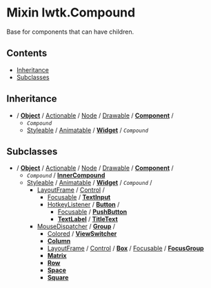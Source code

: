 # Mixin lwtk.Compound

Base for components that can have children.

## Contents

   * [Inheritance](#inheritance)
   * [Subclasses](#subclasses)


## Inheritance
   * / **[Object](../lwtk/Object.md#inheritance)** / [Actionable](../lwtk/Actionable.md#inheritance) / [Node](../lwtk/Node.md#inheritance) / [Drawable](../lwtk/Drawable.md#inheritance) / **[Component](../lwtk/Component.md#inheritance)** /
        * _`Compound`_
        * [Styleable](../lwtk/Styleable.md#inheritance) / [Animatable](../lwtk/Animatable.md#inheritance) / **[Widget](../lwtk/Widget.md#inheritance)** / _`Compound`_

## Subclasses
   * / **[Object](../lwtk/Object.md#subclasses)** / [Actionable](../lwtk/Actionable.md#subclasses) / [Node](../lwtk/Node.md#subclasses) / [Drawable](../lwtk/Drawable.md#subclasses) / **[Component](../lwtk/Component.md#subclasses)** /
        * _`Compound`_ / **[InnerCompound](../lwtk/InnerCompound.md#inheritance)**
        * [Styleable](../lwtk/Styleable.md#subclasses) / [Animatable](../lwtk/Animatable.md#subclasses) / **[Widget](../lwtk/Widget.md#subclasses)** / _`Compound`_ /
             * [LayoutFrame](../lwtk/LayoutFrame.md#subclasses) / [Control](../lwtk/Control.md#subclasses) /
                  * [Focusable](../lwtk/Focusable.md#subclasses) / **[TextInput](../lwtk/TextInput.md#inheritance)**
                  * [HotkeyListener](../lwtk/HotkeyListener.md#subclasses) / **[Button](../lwtk/Button.md#subclasses)** /
                       * [Focusable](../lwtk/Focusable.md#subclasses) / **[PushButton](../lwtk/PushButton.md#inheritance)**
                       * **[TextLabel](../lwtk/TextLabel.md#subclasses)** / **[TitleText](../lwtk/TitleText.md#inheritance)**
             * [MouseDispatcher](../lwtk/MouseDispatcher.md#subclasses) / **[Group](../lwtk/Group.md#subclasses)** /
                  * [Colored](../lwtk/Colored.md#subclasses) / **[ViewSwitcher](../lwtk/ViewSwitcher.md#inheritance)**
                  * **[Column](../lwtk/Column.md#inheritance)**
                  * [LayoutFrame](../lwtk/LayoutFrame.md#subclasses) / [Control](../lwtk/Control.md#subclasses) / **[Box](../lwtk/Box.md#subclasses)** / [Focusable](../lwtk/Focusable.md#subclasses) / **[FocusGroup](../lwtk/FocusGroup.md#inheritance)**
                  * **[Matrix](../lwtk/Matrix.md#inheritance)**
                  * **[Row](../lwtk/Row.md#inheritance)**
                  * **[Space](../lwtk/Space.md#inheritance)**
                  * **[Square](../lwtk/Square.md#inheritance)**


